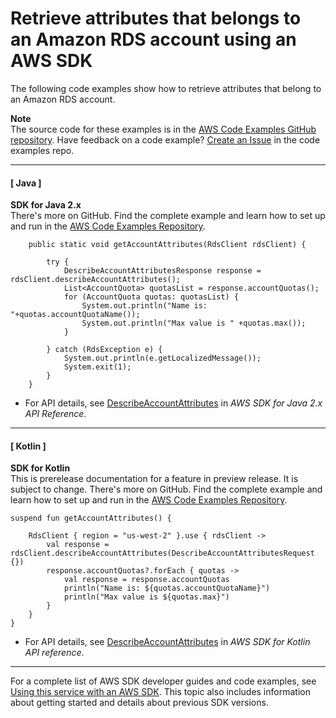 # Retrieve attributes that belongs to an Amazon RDS account using an AWS SDK<a name="example_rds_DescribeAccountAttributes_section"></a>

The following code examples show how to retrieve attributes that belong to an Amazon RDS account\.

**Note**  
The source code for these examples is in the [AWS Code Examples GitHub repository](https://github.com/awsdocs/aws-doc-sdk-examples)\. Have feedback on a code example? [Create an Issue](https://github.com/awsdocs/aws-doc-sdk-examples/issues/new/choose) in the code examples repo\. 

------
#### [ Java ]

**SDK for Java 2\.x**  
 There's more on GitHub\. Find the complete example and learn how to set up and run in the [AWS Code Examples Repository](https://github.com/awsdocs/aws-doc-sdk-examples/tree/main/javav2/example_code/rds#readme)\. 
  

```
    public static void getAccountAttributes(RdsClient rdsClient) {

        try {
            DescribeAccountAttributesResponse response = rdsClient.describeAccountAttributes();
            List<AccountQuota> quotasList = response.accountQuotas();
            for (AccountQuota quotas: quotasList) {
                System.out.println("Name is: "+quotas.accountQuotaName());
                System.out.println("Max value is " +quotas.max());
            }

        } catch (RdsException e) {
            System.out.println(e.getLocalizedMessage());
            System.exit(1);
        }
    }
```
+  For API details, see [DescribeAccountAttributes](https://docs.aws.amazon.com/goto/SdkForJavaV2/rds-2014-10-31/DescribeAccountAttributes) in *AWS SDK for Java 2\.x API Reference*\. 

------
#### [ Kotlin ]

**SDK for Kotlin**  
This is prerelease documentation for a feature in preview release\. It is subject to change\.
 There's more on GitHub\. Find the complete example and learn how to set up and run in the [AWS Code Examples Repository](https://github.com/awsdocs/aws-doc-sdk-examples/tree/main/kotlin/services/rds#code-examples)\. 
  

```
suspend fun getAccountAttributes() {

    RdsClient { region = "us-west-2" }.use { rdsClient ->
        val response = rdsClient.describeAccountAttributes(DescribeAccountAttributesRequest {})
        response.accountQuotas?.forEach { quotas ->
            val response = response.accountQuotas
            println("Name is: ${quotas.accountQuotaName}")
            println("Max value is ${quotas.max}")
        }
    }
}
```
+  For API details, see [DescribeAccountAttributes](https://github.com/awslabs/aws-sdk-kotlin#generating-api-documentation) in *AWS SDK for Kotlin API reference*\. 

------

For a complete list of AWS SDK developer guides and code examples, see [Using this service with an AWS SDK](CHAP_Tutorials.md#sdk-general-information-section)\. This topic also includes information about getting started and details about previous SDK versions\.
